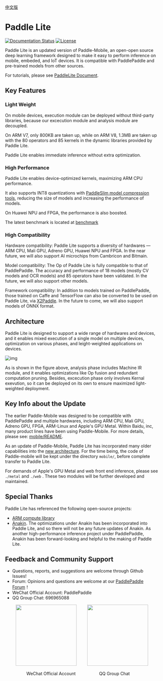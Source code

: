 [中文版](./README_cn.md)

# Paddle Lite

<!--[![Build Status](https://travis-ci.org/PaddlePaddle/Paddle-Lite.svg?branch=develop&longCache=true&style=flat-square)](https://travis-ci.org/PaddlePaddle/Paddle-Lite)-->
[![Documentation Status](https://img.shields.io/badge/中文文档-最新-brightgreen.svg)](https://paddle-lite.readthedocs.io/zh/latest/)
[![License](https://img.shields.io/badge/license-Apache%202-blue.svg)](LICENSE)
<!-- [![Release](https://img.shields.io/github/release/PaddlePaddle/Paddle-Mobile.svg)](https://github.com/PaddlePaddle/Paddle-Mobile/releases) -->


Paddle Lite is an updated version of Paddle-Mobile, an open-open source deep learning framework designed to make it easy to perform inference on mobile, embeded, and IoT devices. It is compatible with PaddlePaddle and pre-trained models from other sources.

For tutorials, please see [PaddleLite Document](https://paddle-lite.readthedocs.io/zh/latest/).

## Key Features

### Light Weight

On mobile devices, execution module can be deployed without third-party libraries, because our excecution module and analysis module are decoupled.

On ARM V7, only 800KB are taken up, while on ARM V8, 1.3MB are taken up with the 80 operators and 85 kernels in the dynamic libraries provided by Paddle Lite.

Paddle Lite enables immediate inference without extra optimization.

### High Performance

Paddle Lite enables device-optimized kernels, maximizing ARM CPU performance.

It also supports INT8 quantizations with [PaddleSlim model compression tools](https://github.com/PaddlePaddle/models/tree/v1.5/PaddleSlim), reducing the size of models and increasing the performance of models.

On Huawei NPU and FPGA, the performance is also boosted.

The latest benchmark is located at [benchmark](https://paddlepaddle.github.io/Paddle-Lite/develop/benchmark/)

### High Compatibility

Hardware compatibility: Paddle Lite supports a diversity of hardwares — ARM CPU, Mali GPU, Adreno GPU, Huawei NPU and FPGA. In the near future, we will also support AI microchips from Cambricon and Bitmain.

Model compatibility: The Op of Paddle Lite is fully compatible to that of PaddlePaddle. The accuracy and performance of 18 models (mostly CV models and OCR models) and 85 operators have been validated. In the future, we will also support other models.

Framework compatibility: In addition to models trained on PaddlePaddle, those trained on Caffe and TensorFlow can also be converted to be used on Paddle Lite, via [X2Paddle](https://github.com/PaddlePaddle/X2Paddle). In the future to come, we will also support models of ONNX format.

## Architecture

Paddle Lite is designed to support a wide range of hardwares and devices, and it enables mixed execution of a single model on multiple devices, optimization on various phases, and leight-weighted applications on devices.

![img](https://user-images.githubusercontent.com/45189361/70908123-6ce4fd00-2045-11ea-97e1-ad08446c5c86.png)

As is shown in the figure above, analysis phase includes Machine IR module, and it enables optimizations like Op fusion and redundant computation pruning. Besides, excecution phase only involves Kernal exevution, so it can be deployed on its own to ensure maximized light-weighted deployment.

## Key Info about the Update

The earlier Paddle-Mobile was designed to be compatible with PaddlePaddle and multiple hardwares, including ARM CPU, Mali GPU, Adreno GPU, FPGA, ARM-Linux and Apple's GPU Metal. Within Baidu, inc, many product lines have been using Paddle-Mobile. For more details, please see: [mobile/README](https://github.com/PaddlePaddle/Paddle-Lite/blob/develop/mobile/README.md).

As an update of Paddle-Mobile, Paddle Lite has incorporated many older capabilities into the [new architecture](https://github.com/PaddlePaddle/Paddle-Lite/tree/develop/lite). For the time being, the code of Paddle-mobile will be kept under the directory `mobile/`, before complete transfer to Paddle Lite.

For demands of Apple's GPU Metal and web front end inference, please see `./metal` and `./web` . These two modules will be further developed and maintained.

## Special Thanks

Paddle Lite has referenced the following open-source projects:

- [ARM compute library](https://github.com/ARM-software/ComputeLibrary)
- [Anakin](https://github.com/PaddlePaddle/Anakin). The optimizations under Anakin has been incorporated into Paddle Lite, and so there will not be any future updates of Anakin. As another high-performance inference project under PaddlePaddle, Anakin has been forward-looking and helpful to the making of Paddle Lite.  



## Feedback and Community Support

- Questions, reports, and suggestions are welcome through Github Issues!
- Forum: Opinions and questions are welcome at our [PaddlePaddle Forum](https://ai.baidu.com/forum/topic/list/168)！
- WeChat Official Account: PaddlePaddle
- QQ Group Chat: 696965088
<p align="center"><img width="200" height="200"  src="https://user-images.githubusercontent.com/45189361/64117959-1969de80-cdc9-11e9-84f7-e1c2849a004c.jpeg"/>&#8194;&#8194;&#8194;&#8194;&#8194;<img width="200" height="200" margin="500" src="https://user-images.githubusercontent.com/45189361/64117844-cb54db00-cdc8-11e9-8c08-24bbe594608e.jpeg"/></p>
<p align="center">&#8194; WeChat Official Account&#8194;&#8194;&#8194;&#8194;&#8194;&#8194;&#8194;&#8194;&#8194;&#8194;&#8194;QQ Group Chat&#8194;&#8194;&#8194;&#8194;&#8194;</p>
